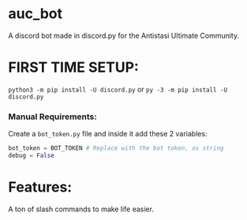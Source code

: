 # auc_bot
A discord bot made in discord.py for the Antistasi Ultimate Community.

# FIRST TIME SETUP:
`python3 -m pip install -U discord.py`
or
`py -3 -m pip install -U discord.py`

### Manual Requirements:
Create a `bot_token.py` file and inside it add these 2 variables:
```py
bot_token = BOT_TOKEN # Replace with the bot token, as string
debug = False
```

# Features:
A ton of slash commands to make life easier.